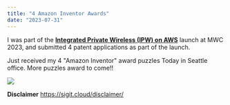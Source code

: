 ```yaml
---
title: "4 Amazon Inventor Awards"
date: "2023-07-31"
---
```

I was part of the [**Integrated Private Wireless (IPW) on AWS**](https://aws.amazon.com/telecom/integrated-private-wireless/) launch at MWC 2023, and submitted 4 patent applications as part of the launch. 

Just received my 4 "Amazon Inventor" award puzzles Today in Seattle office. More puzzles award to come!!

![](https://sigit.cloud/gallery/4-patents-submitted.jpeg)



**Disclaimer**
https://sigit.cloud/disclaimer/